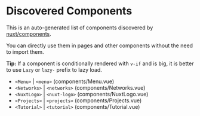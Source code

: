 # Discovered Components

This is an auto-generated list of components discovered by [nuxt/components](https://github.com/nuxt/components).

You can directly use them in pages and other components without the need to import them.

**Tip:** If a component is conditionally rendered with `v-if` and is big, it is better to use `Lazy` or `lazy-` prefix to lazy load.

- `<Menu>` | `<menu>` (components/Menu.vue)
- `<Networks>` | `<networks>` (components/Networks.vue)
- `<NuxtLogo>` | `<nuxt-logo>` (components/NuxtLogo.vue)
- `<Projects>` | `<projects>` (components/Projects.vue)
- `<Tutorial>` | `<tutorial>` (components/Tutorial.vue)
